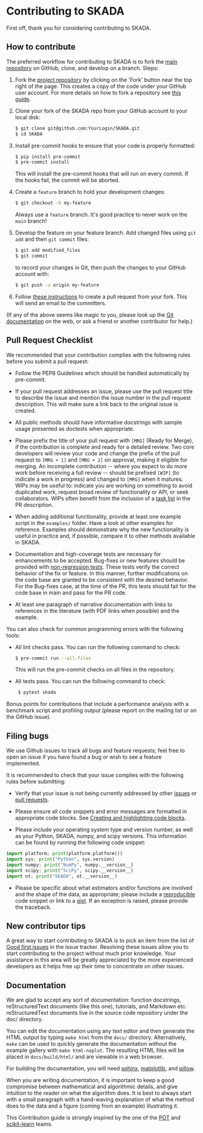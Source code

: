 Contributing to SKADA
=====================


First off, thank you for considering contributing to SKADA. 

How to contribute
-----------------

The preferred workflow for contributing to SKADA is to fork the
[main repository](https://github.com/scikit-adaptation/skada) on
GitHub, clone, and develop on a branch. Steps:

1. Fork the [project repository](https://github.com/scikit-adaptation/skada)
   by clicking on the 'Fork' button near the top right of the page. This creates
   a copy of the code under your GitHub user account. For more details on
   how to fork a repository see [this guide](https://help.github.com/articles/fork-a-repo/).

2. Clone your fork of the SKADA repo from your GitHub account to your local disk:

   ```bash
   $ git clone git@github.com:YourLogin/SKADA.git
   $ cd SKADA
   ```

2. Install pre-commit hooks to ensure that your code is properly formatted:

   ```bash
   $ pip install pre-commit
   $ pre-commit install
   ```

   This will install the pre-commit hooks that will run on every commit. If the hooks fail, the commit will be aborted.

3. Create a ``feature`` branch to hold your development changes:

   ```bash
   $ git checkout -b my-feature
   ```

   Always use a ``feature`` branch. It's good practice to never work on the ``main`` branch!

4. Develop the feature on your feature branch. Add changed files using ``git add`` and then ``git commit`` files:

   ```bash
   $ git add modified_files
   $ git commit
   ```

   to record your changes in Git, then push the changes to your GitHub account with:

   ```bash
   $ git push -u origin my-feature
   ```

5. Follow [these instructions](https://help.github.com/articles/creating-a-pull-request-from-a-fork)
to create a pull request from your fork. This will send an email to the committers.

(If any of the above seems like magic to you, please look up the
[Git documentation](https://git-scm.com/documentation) on the web, or ask a friend or another contributor for help.)

Pull Request Checklist
----------------------

We recommended that your contribution complies with the
following rules before you submit a pull request:

-  Follow the PEP8 Guidelines which should be handled automatically by pre-commit.

-  If your pull request addresses an issue, please use the pull request title
   to describe the issue and mention the issue number in the pull request description. This will make sure a link back to the original issue is
   created.

-  All public methods should have informative docstrings with sample
   usage presented as doctests when appropriate.

-  Please prefix the title of your pull request with `[MRG]` (Ready for
   Merge), if the contribution is complete and ready for a detailed review.
   Two core developers will review your code and change the prefix of the pull
   request to `[MRG + 1]` and `[MRG + 2]` on approval, making it eligible
   for merging. An incomplete contribution -- where you expect to do more work before
   receiving a full review -- should be prefixed `[WIP]` (to indicate a work
   in progress) and changed to `[MRG]` when it matures. WIPs may be useful
   to: indicate you are working on something to avoid duplicated work,
   request broad review of functionality or API, or seek collaborators.
   WIPs often benefit from the inclusion of a
   [task list](https://github.com/blog/1375-task-lists-in-gfm-issues-pulls-comments)
   in the PR description.


-  When adding additional functionality, provide at least one
   example script in the ``examples/`` folder. Have a look at other
   examples for reference. Examples should demonstrate why the new
   functionality is useful in practice and, if possible, compare it
   to other methods available in SKADA.

-  Documentation and high-coverage tests are necessary for enhancements to be
   accepted. Bug-fixes or new features should be provided with 
   [non-regression tests](https://en.wikipedia.org/wiki/Non-regression_testing).
   These tests verify the correct behavior of the fix or feature. In this
   manner, further modifications on the code base are granted to be consistent
   with the desired behavior.
   For the Bug-fixes case, at the time of the PR, this tests should fail for
   the code base in main and pass for the PR code.

-  At least one paragraph of narrative documentation with links to
   references in the literature (with PDF links when possible) and
   the example.

You can also check for common programming errors with the following
tools:

- All lint checks pass. You can run the following command to check:

  ```bash
  $ pre-commit run --all-files
  ```

  This will run the pre-commit checks on all files in the repository.

- All tests pass. You can run the following command to check:

  ```bash
   $ pytest skada
  ```   

Bonus points for contributions that include a performance analysis with
a benchmark script and profiling output (please report on the mailing
list or on the GitHub issue).

Filing bugs
-----------
We use Github issues to track all bugs and feature requests; feel free to
open an issue if you have found a bug or wish to see a feature implemented.

It is recommended to check that your issue complies with the
following rules before submitting:

-  Verify that your issue is not being currently addressed by other
   [issues](https://github.com/scikit-adaptation/skada/issues?q=)
   or [pull requests](https://github.com/scikit-adaptation/skada/pulls?q=).

-  Please ensure all code snippets and error messages are formatted in
   appropriate code blocks.
   See [Creating and highlighting code blocks](https://help.github.com/articles/creating-and-highlighting-code-blocks).

-  Please include your operating system type and version number, as well
   as your Python, SKADA, numpy, and scipy versions. This information
   can be found by running the following code snippet:

  ```python
  import platform; print(platform.platform())
  import sys; print("Python", sys.version)
  import numpy; print("NumPy", numpy.__version__)
  import scipy; print("SciPy", scipy.__version__)
  import ot; print("SKADA", ot.__version__)
  ```

-  Please be specific about what estimators and/or functions are involved
   and the shape of the data, as appropriate; please include a
   [reproducible](http://stackoverflow.com/help/mcve) code snippet
   or link to a [gist](https://gist.github.com). If an exception is raised,
   please provide the traceback.

New contributor tips
--------------------

A great way to start contributing to SKADA is to pick an item
from the list of [Good first issues](https://github.com/scikit-adaptation/skada/issues?q=is%3Aissue+is%3Aopen+label%3A%22good+first+issue%22)
in the issue tracker. Resolving these issues allow you to start
contributing to the project without much prior knowledge. Your
assistance in this area will be greatly appreciated by the more
experienced developers as it helps free up their time to concentrate on
other issues.

Documentation
-------------

We are glad to accept any sort of documentation: function docstrings,
reStructuredText documents (like this one), tutorials, and Markdown etc.
reStructuredText documents live in the source code repository under the
doc/ directory.

You can edit the documentation using any text editor and then generate
the HTML output by typing ``make html`` from the ``docs/`` directory.
Alternatively, ``make`` can be used to quickly generate the
documentation without the example gallery with `make html-noplot`. The resulting HTML files will
be placed in `docs/build/html/` and are viewable in a web browser.

For building the documentation, you will need
[sphinx](http://sphinx.pocoo.org/),
[matplotlib](http://matplotlib.org/), and
[pillow](http://pillow.readthedocs.io/en/latest/).

When you are writing documentation, it is important to keep a good
compromise between mathematical and algorithmic details, and give
intuition to the reader on what the algorithm does. It is best to always
start with a small paragraph with a hand-waving explanation of what the
method does to the data and a figure (coming from an example)
illustrating it.


This Contribution guide is strongly inspired by the one of the [POT](https://pythonot.github.io/) and [scikit-learn](https://github.com/scikit-learn/scikit-learn) teams.
